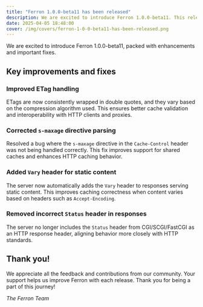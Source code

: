 ```yaml
---
title: "Ferron 1.0.0-beta11 has been released"
description: We are excited to introduce Ferron 1.0.0-beta11. This release brings several enhancements, and some important fixes.
date: 2025-04-05 18:48:00
cover: /img/covers/ferron-1-0-0-beta11-has-been-released.png
---
```


We are excited to introduce Ferron 1.0.0-beta11, packed with enhancements and important fixes.

## Key improvements and fixes

### Improved ETag handling

ETags are now consistently wrapped in double quotes, and they vary based on the compression algorithm used. This ensures better cache validation and interoperability with HTTP clients and proxies.

### Corrected `s-maxage` directive parsing

Resolved a bug where the `s-maxage` directive in the `Cache-Control` header was not being handled correctly. This fix improves support for shared caches and enhances HTTP caching behavior.

### Added `Vary` header for static content

The server now automatically adds the `Vary` header to responses serving static content. This improves caching correctness when content varies based on headers such as `Accept-Encoding`.

### Removed incorrect `Status` header in responses

The server no longer includes the `Status` header from CGI/SCGI/FastCGI as an HTTP response header, aligning behavior more closely with HTTP standards.

## Thank you!

We appreciate all the feedback and contributions from our community. Your support helps us improve Ferron with each release. Thank you for being a part of this journey!

_The Ferron Team_
